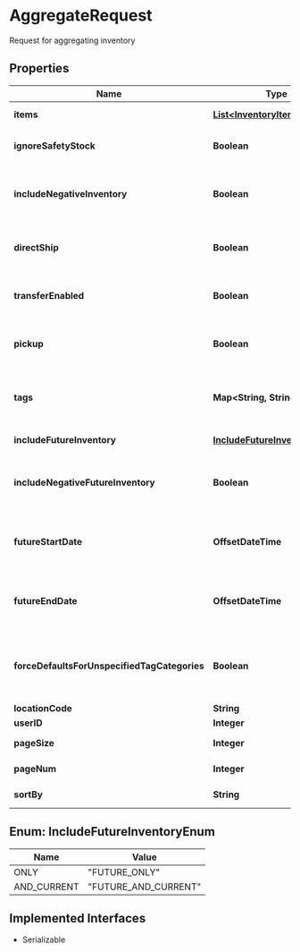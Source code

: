 

# AggregateRequest

Request for aggregating inventory

## Properties

| Name | Type | Description | Notes |
|------------ | ------------- | ------------- | -------------|
|**items** | [**List&lt;InventoryItem&gt;**](InventoryItem.md) | List of Items to search on |  |
|**ignoreSafetyStock** | **Boolean** | Whether to ignore the safety stock buffer put in place |  [optional] |
|**includeNegativeInventory** | **Boolean** | Whether to allow items with negative inventory in the results |  [optional] |
|**directShip** | **Boolean** | Whether to limit results to locations that are shipping enabled |  [optional] |
|**transferEnabled** | **Boolean** | Filter results by locations that apply tax (true) or don&#39;t (false) |  [optional] |
|**pickup** | **Boolean** | Filter results by pickup enabled (true) or not (false) |  [optional] |
|**tags** | **Map&lt;String, String&gt;** | Associative Map of &lt;String, String&gt; for tagCategoryName &#x3D;&gt; tagName |  [optional] |
|**includeFutureInventory** | [**IncludeFutureInventoryEnum**](#IncludeFutureInventoryEnum) | Include future inventory or not |  [optional] |
|**includeNegativeFutureInventory** | **Boolean** | Whether to allow items with negative future inventory in the results |  [optional] |
|**futureStartDate** | **OffsetDateTime** | Future start Date at which the inventory should be allocated against. |  [optional] |
|**futureEndDate** | **OffsetDateTime** | Future end Date at which the inventory should be allocated against. |  [optional] |
|**forceDefaultsForUnspecifiedTagCategories** | **Boolean** | Whether to force populate default tags onto the request if they are unspecified for any tag category |  [optional] |
|**locationCode** | **String** | Location Code |  [optional] |
|**userID** | **Integer** | user id |  [optional] |
|**pageSize** | **Integer** | how many results to show per page |  [optional] |
|**pageNum** | **Integer** | which page to show |  [optional] |
|**sortBy** | **String** | index to sort results by |  [optional] |



## Enum: IncludeFutureInventoryEnum

| Name | Value |
|---- | -----|
| ONLY | &quot;FUTURE_ONLY&quot; |
| AND_CURRENT | &quot;FUTURE_AND_CURRENT&quot; |


## Implemented Interfaces

* Serializable


